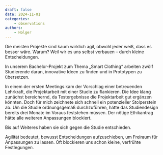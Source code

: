 ```yaml
---
draft: false
date: 2024-11-01
categories:
    - observations
authors:
    - Holger
---
```


Die meisten Projekte sind kaum wirklich agil, obwohl jeder weiß, dass es besser wäre. Warum? Weil wir es uns selbst verbauen – durch kleine Entscheidungen.

In unserem Bachelor-Projekt zum Thema „Smart Clothing“ arbeiten zwölf Studierende daran, innovative Ideen zu finden und in Prototypen zu übersetzen.

In einem der ersten Meetings kam der Vorschlag einer betreuenden Lehrkraft, die Projektarbeit mit einer Studie zu flankieren. Die Idee klang zunächst bereichernd, da Testergebnisse die Projektarbeit gut ergänzen könnten. Doch für mich zeichnete sich schnell ein potenzieller Stolperstein ab. Um die Studie ordnungsgemäß durchzuführen, hätte das Studiendesign bereits drei Monate im Voraus feststehen müssen. Der nötige Ethikantrag hätte alle weiteren Anpassungen blockiert.

Bis auf Weiteres haben sie sich gegen die Studie entschieden.

Agilität bedeutet, bewusst Entscheidungen aufzuschieben, um Freiraum für Anpassungen zu lassen. Oft blockieren uns schon kleine, verfrühte Festlegungen.